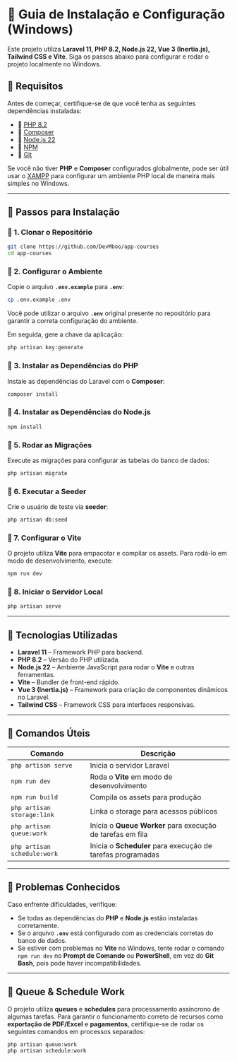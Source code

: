 # 📌 Guia de Instalação e Configuração (Windows)

Este projeto utiliza **Laravel 11, PHP 8.2, Node.js 22, Vue 3 (Inertia.js), Tailwind CSS e Vite**. Siga os passos abaixo para configurar e rodar o projeto localmente no Windows.

## 📌 Requisitos

Antes de começar, certifique-se de que você tenha as seguintes dependências instaladas:

- 📌 [PHP 8.2](https://www.php.net/)
- 📌 [Composer](https://getcomposer.org/)
- 📌 [Node.js 22](https://nodejs.org/)
- 📌 [NPM](https://www.npmjs.com/)
- 📌 [Git](https://git-scm.com/)

Se você não tiver **PHP** e **Composer** configurados globalmente, pode ser útil usar o [XAMPP](https://www.apachefriends.org/pt_br/index.html) para configurar um ambiente PHP local de maneira mais simples no Windows.

---

## 📌 Passos para Instalação

### 🚀 1. Clonar o Repositório

```sh
git clone https://github.com/DevMboo/app-courses  
cd app-courses  
```

### 🚀 2. Configurar o Ambiente

Copie o arquivo **`.env.example`** para **`.env`**:  

```sh
cp .env.example .env  
```

Você pode utilizar o arquivo **`.env`** original presente no repositório para garantir a correta configuração do ambiente.

Em seguida, gere a chave da aplicação:

```sh
php artisan key:generate  
```

### 🚀 3. Instalar as Dependências do PHP

Instale as dependências do Laravel com o **Composer**:  

```sh
composer install  
```

### 🚀 4. Instalar as Dependências do Node.js

```sh
npm install  
```

### 🚀 5. Rodar as Migrações

Execute as migrações para configurar as tabelas do banco de dados:

```sh
php artisan migrate  
```

### 🚀 6. Executar a Seeder

Crie o usuário de teste via **seeder**:  

```sh
php artisan db:seed  
```

### 🚀 7. Configurar o Vite

O projeto utiliza **Vite** para empacotar e compilar os assets. Para rodá-lo em modo de desenvolvimento, execute:  

```sh
npm run dev  
```

### 🚀 8. Iniciar o Servidor Local

```sh
php artisan serve  
```

---

## 📌 Tecnologias Utilizadas

- **Laravel 11** – Framework PHP para backend.  
- **PHP 8.2** – Versão do PHP utilizada.  
- **Node.js 22** – Ambiente JavaScript para rodar o **Vite** e outras ferramentas.  
- **Vite** – Bundler de front-end rápido.  
- **Vue 3 (Inertia.js)** – Framework para criação de componentes dinâmicos no Laravel.  
- **Tailwind CSS** – Framework CSS para interfaces responsivas.  

---

## 📌 Comandos Úteis

| Comando | Descrição |  
|---------|-------------|  
| `php artisan serve` | Inicia o servidor Laravel |  
| `npm run dev` | Roda o **Vite** em modo de desenvolvimento |  
| `npm run build` | Compila os assets para produção |  
| `php artisan storage:link` | Linka o storage para acessos públicos |  
| `php artisan queue:work` | Inicia o **Queue Worker** para execução de tarefas em fila |  
| `php artisan schedule:work` | Inicia o **Scheduler** para execução de tarefas programadas |  

---

## 📌 Problemas Conhecidos

Caso enfrente dificuldades, verifique:

- Se todas as dependências do **PHP** e **Node.js** estão instaladas corretamente.  
- Se o arquivo **`.env`** está configurado com as credenciais corretas do banco de dados.  
- Se estiver com problemas no **Vite** no Windows, tente rodar o comando `npm run dev` no **Prompt de Comando** ou **PowerShell**, em vez do **Git Bash**, pois pode haver incompatibilidades.  

---

## 📌 Queue & Schedule Work

O projeto utiliza **queues** e **schedules** para processamento assíncrono de algumas tarefas. Para garantir o funcionamento correto de recursos como **exportação de PDF/Excel** e **pagamentos**, certifique-se de rodar os seguintes comandos em processos separados:

```sh
php artisan queue:work  
php artisan schedule:work  
```

